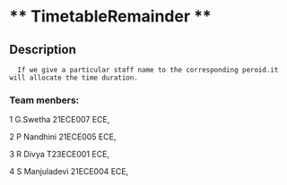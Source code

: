 #  ** TimetableRemainder **
## Description
      If we give a particular staff name to the corresponding peroid.it will allocate the time duration.
### Team menbers:
  1     G.Swetha     21ECE007    ECE,

2 P Nandhini       21ECE005       ECE,

3 R Divya    T23ECE001      ECE,

4  S Manjuladevi   21ECE004     ECE,

  

 